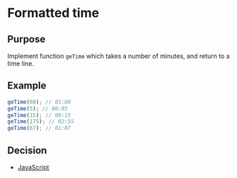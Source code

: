# Formatted time

## Purpose
Implement function `geTime` which takes a number of minutes, and return to a time line.

## Example
```javascript
geTime(60); // 01:00
geTime(5); // 00:05
geTime(15); // 00:15
geTime(175); // 02:55
geTime(67); // 01:07
```

## Decision
- [JavaScript](javascript.md)
